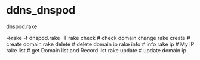 # ddns_dnspod
dnspod.rake


=>rake -f  dnspod.rake -T
rake check   # check domain change
rake create  # create domain
rake delete  # delete domain ip
rake info    # info
rake ip      # My IP
rake list    # get Domain list and Record list
rake update  # update domain ip



